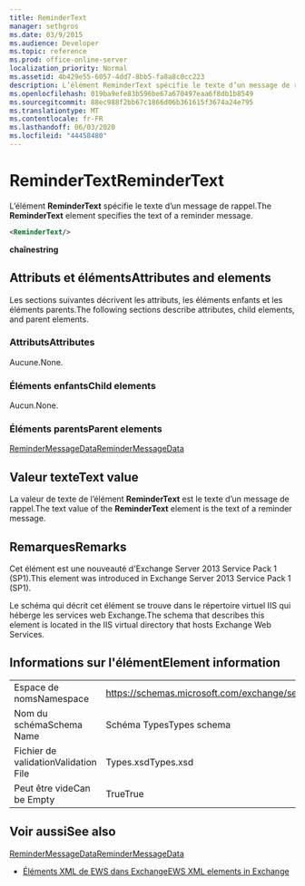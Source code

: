```yaml
---
title: ReminderText
manager: sethgros
ms.date: 03/9/2015
ms.audience: Developer
ms.topic: reference
ms.prod: office-online-server
localization_priority: Normal
ms.assetid: 4b429e55-6057-4dd7-8bb5-fa8a8c0cc223
description: L’élément ReminderText spécifie le texte d’un message de rappel.
ms.openlocfilehash: 019ba9efe83b596be67a670497eaa6f8db1b8549
ms.sourcegitcommit: 88ec988f2bb67c1866d06b361615f3674a24e795
ms.translationtype: MT
ms.contentlocale: fr-FR
ms.lasthandoff: 06/03/2020
ms.locfileid: "44458480"
---
```

# <a name="remindertext"></a><span data-ttu-id="e1b0a-103">ReminderText</span><span class="sxs-lookup"><span data-stu-id="e1b0a-103">ReminderText</span></span>

<span data-ttu-id="e1b0a-104">L’élément **ReminderText** spécifie le texte d’un message de rappel.</span><span class="sxs-lookup"><span data-stu-id="e1b0a-104">The **ReminderText** element specifies the text of a reminder message.</span></span> 
  
```XML
<ReminderText/>
```

 <span data-ttu-id="e1b0a-105">**chaîne**</span><span class="sxs-lookup"><span data-stu-id="e1b0a-105">**string**</span></span>
## <a name="attributes-and-elements"></a><span data-ttu-id="e1b0a-106">Attributs et éléments</span><span class="sxs-lookup"><span data-stu-id="e1b0a-106">Attributes and elements</span></span>

<span data-ttu-id="e1b0a-107">Les sections suivantes décrivent les attributs, les éléments enfants et les éléments parents.</span><span class="sxs-lookup"><span data-stu-id="e1b0a-107">The following sections describe attributes, child elements, and parent elements.</span></span>
  
### <a name="attributes"></a><span data-ttu-id="e1b0a-108">Attributs</span><span class="sxs-lookup"><span data-stu-id="e1b0a-108">Attributes</span></span>

<span data-ttu-id="e1b0a-109">Aucune.</span><span class="sxs-lookup"><span data-stu-id="e1b0a-109">None.</span></span>
  
### <a name="child-elements"></a><span data-ttu-id="e1b0a-110">Éléments enfants</span><span class="sxs-lookup"><span data-stu-id="e1b0a-110">Child elements</span></span>

<span data-ttu-id="e1b0a-111">Aucun.</span><span class="sxs-lookup"><span data-stu-id="e1b0a-111">None.</span></span>
  
### <a name="parent-elements"></a><span data-ttu-id="e1b0a-112">Éléments parents</span><span class="sxs-lookup"><span data-stu-id="e1b0a-112">Parent elements</span></span>

[<span data-ttu-id="e1b0a-113">ReminderMessageData</span><span class="sxs-lookup"><span data-stu-id="e1b0a-113">ReminderMessageData</span></span>](remindermessagedata.md)
  
## <a name="text-value"></a><span data-ttu-id="e1b0a-114">Valeur texte</span><span class="sxs-lookup"><span data-stu-id="e1b0a-114">Text value</span></span>

<span data-ttu-id="e1b0a-115">La valeur de texte de l’élément **ReminderText** est le texte d’un message de rappel.</span><span class="sxs-lookup"><span data-stu-id="e1b0a-115">The text value of the **ReminderText** element is the text of a reminder message.</span></span> 
  
## <a name="remarks"></a><span data-ttu-id="e1b0a-116">Remarques</span><span class="sxs-lookup"><span data-stu-id="e1b0a-116">Remarks</span></span>

<span data-ttu-id="e1b0a-117">Cet élément est une nouveauté d'Exchange Server 2013 Service Pack 1 (SP1).</span><span class="sxs-lookup"><span data-stu-id="e1b0a-117">This element was introduced in Exchange Server 2013 Service Pack 1 (SP1).</span></span>
  
<span data-ttu-id="e1b0a-118">Le schéma qui décrit cet élément se trouve dans le répertoire virtuel IIS qui héberge les services web Exchange.</span><span class="sxs-lookup"><span data-stu-id="e1b0a-118">The schema that describes this element is located in the IIS virtual directory that hosts Exchange Web Services.</span></span>
  
## <a name="element-information"></a><span data-ttu-id="e1b0a-119">Informations sur l'élément</span><span class="sxs-lookup"><span data-stu-id="e1b0a-119">Element information</span></span>

|||
|:-----|:-----|
|<span data-ttu-id="e1b0a-120">Espace de noms</span><span class="sxs-lookup"><span data-stu-id="e1b0a-120">Namespace</span></span>  <br/> |https://schemas.microsoft.com/exchange/services/2006/types  <br/> |
|<span data-ttu-id="e1b0a-121">Nom du schéma</span><span class="sxs-lookup"><span data-stu-id="e1b0a-121">Schema Name</span></span>  <br/> |<span data-ttu-id="e1b0a-122">Schéma Types</span><span class="sxs-lookup"><span data-stu-id="e1b0a-122">Types schema</span></span>  <br/> |
|<span data-ttu-id="e1b0a-123">Fichier de validation</span><span class="sxs-lookup"><span data-stu-id="e1b0a-123">Validation File</span></span>  <br/> |<span data-ttu-id="e1b0a-124">Types.xsd</span><span class="sxs-lookup"><span data-stu-id="e1b0a-124">Types.xsd</span></span>  <br/> |
|<span data-ttu-id="e1b0a-125">Peut être vide</span><span class="sxs-lookup"><span data-stu-id="e1b0a-125">Can be Empty</span></span>  <br/> |<span data-ttu-id="e1b0a-126">True</span><span class="sxs-lookup"><span data-stu-id="e1b0a-126">True</span></span>  <br/> |
   
## <a name="see-also"></a><span data-ttu-id="e1b0a-127">Voir aussi</span><span class="sxs-lookup"><span data-stu-id="e1b0a-127">See also</span></span>



[<span data-ttu-id="e1b0a-128">ReminderMessageData</span><span class="sxs-lookup"><span data-stu-id="e1b0a-128">ReminderMessageData</span></span>](remindermessagedata.md)


- [<span data-ttu-id="e1b0a-129">Éléments XML de EWS dans Exchange</span><span class="sxs-lookup"><span data-stu-id="e1b0a-129">EWS XML elements in Exchange</span></span>](ews-xml-elements-in-exchange.md)

